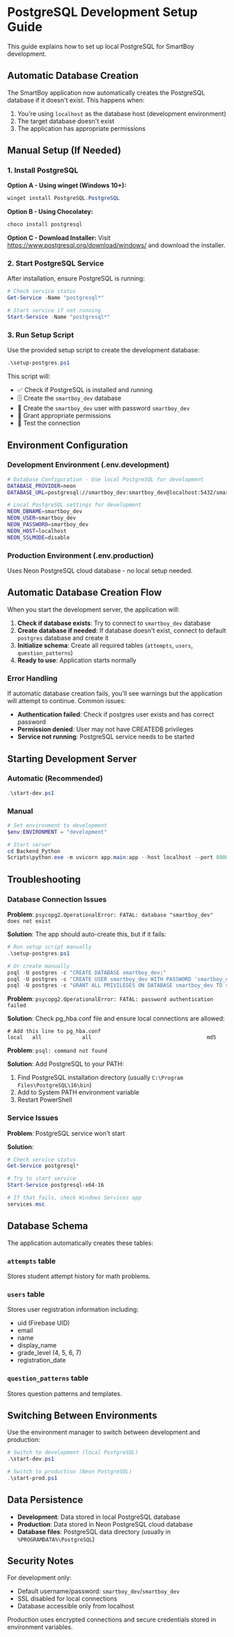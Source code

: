 # PostgreSQL Development Setup Guide

This guide explains how to set up local PostgreSQL for SmartBoy development.

## Automatic Database Creation

The SmartBoy application now automatically creates the PostgreSQL database if it doesn't exist. This happens when:

1. You're using `localhost` as the database host (development environment)
2. The target database doesn't exist
3. The application has appropriate permissions

## Manual Setup (If Needed)

### 1. Install PostgreSQL

**Option A - Using winget (Windows 10+):**
```powershell
winget install PostgreSQL.PostgreSQL
```

**Option B - Using Chocolatey:**
```powershell
choco install postgresql
```

**Option C - Download Installer:**
Visit https://www.postgresql.org/download/windows/ and download the installer.

### 2. Start PostgreSQL Service

After installation, ensure PostgreSQL is running:
```powershell
# Check service status
Get-Service -Name "postgresql*"

# Start service if not running
Start-Service -Name "postgresql*"
```

### 3. Run Setup Script

Use the provided setup script to create the development database:
```powershell
.\setup-postgres.ps1
```

This script will:
- ✅ Check if PostgreSQL is installed and running
- 🗄️ Create the `smartboy_dev` database
- 👤 Create the `smartboy_dev` user with password `smartboy_dev`
- 🔑 Grant appropriate permissions
- 🧪 Test the connection

## Environment Configuration

### Development Environment (.env.development)
```bash
# Database Configuration - Use local PostgreSQL for development
DATABASE_PROVIDER=neon
DATABASE_URL=postgresql://smartboy_dev:smartboy_dev@localhost:5432/smartboy_dev

# Local PostgreSQL settings for development
NEON_DBNAME=smartboy_dev
NEON_USER=smartboy_dev
NEON_PASSWORD=smartboy_dev
NEON_HOST=localhost
NEON_SSLMODE=disable
```

### Production Environment (.env.production)
Uses Neon PostgreSQL cloud database - no local setup needed.

## Automatic Database Creation Flow

When you start the development server, the application will:

1. **Check if database exists**: Try to connect to `smartboy_dev` database
2. **Create database if needed**: If database doesn't exist, connect to default `postgres` database and create it
3. **Initialize schema**: Create all required tables (`attempts`, `users`, `question_patterns`)
4. **Ready to use**: Application starts normally

### Error Handling

If automatic database creation fails, you'll see warnings but the application will attempt to continue. Common issues:

- **Authentication failed**: Check if postgres user exists and has correct password
- **Permission denied**: User may not have CREATEDB privileges  
- **Service not running**: PostgreSQL service needs to be started

## Starting Development Server

### Automatic (Recommended)
```powershell
.\start-dev.ps1
```

### Manual
```powershell
# Set environment to development
$env:ENVIRONMENT = "development"

# Start server
cd Backend_Python
Scripts\python.exe -m uvicorn app.main:app --host localhost --port 8000 --reload
```

## Troubleshooting

### Database Connection Issues

**Problem**: `psycopg2.OperationalError: FATAL: database "smartboy_dev" does not exist`

**Solution**: The app should auto-create this, but if it fails:
```powershell
# Run setup script manually
.\setup-postgres.ps1

# Or create manually
psql -U postgres -c "CREATE DATABASE smartboy_dev;"
psql -U postgres -c "CREATE USER smartboy_dev WITH PASSWORD 'smartboy_dev';"
psql -U postgres -c "GRANT ALL PRIVILEGES ON DATABASE smartboy_dev TO smartboy_dev;"
```

**Problem**: `psycopg2.OperationalError: FATAL: password authentication failed`

**Solution**: Check pg_hba.conf file and ensure local connections are allowed:
```
# Add this line to pg_hba.conf
local   all             all                                     md5
```

**Problem**: `psql: command not found`

**Solution**: Add PostgreSQL to your PATH:
1. Find PostgreSQL installation directory (usually `C:\Program Files\PostgreSQL\16\bin`)
2. Add to System PATH environment variable
3. Restart PowerShell

### Service Issues

**Problem**: PostgreSQL service won't start

**Solution**: 
```powershell
# Check service status
Get-Service postgresql*

# Try to start service
Start-Service postgresql-x64-16

# If that fails, check Windows Services app
services.msc
```

## Database Schema

The application automatically creates these tables:

### `attempts` table
Stores student attempt history for math problems.

### `users` table  
Stores user registration information including:
- uid (Firebase UID)
- email
- name
- display_name
- grade_level (4, 5, 6, 7)
- registration_date

### `question_patterns` table
Stores question patterns and templates.

## Switching Between Environments

Use the environment manager to switch between development and production:

```powershell
# Switch to development (local PostgreSQL)
.\start-dev.ps1

# Switch to production (Neon PostgreSQL)  
.\start-prod.ps1
```

## Data Persistence

- **Development**: Data stored in local PostgreSQL database
- **Production**: Data stored in Neon PostgreSQL cloud database
- **Database files**: PostgreSQL data directory (usually in `%PROGRAMDATA%\PostgreSQL`)

## Security Notes

For development only:
- Default username/password: `smartboy_dev`/`smartboy_dev`
- SSL disabled for local connections
- Database accessible only from localhost

Production uses encrypted connections and secure credentials stored in environment variables.